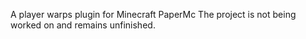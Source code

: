 A player warps plugin for Minecraft PaperMc
The project is not being worked on and remains unfinished.

